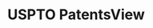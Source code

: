 ---
layout: default
bigquery: https://console.cloud.google.com/bigquery?p=patents-public-data&d=patentsview&page=dataset
citation: Attribution should be given to PatentsView for use, distribution, or derivative
  works.
code: https://github.com/CSSIP-AIR/PatentsView-Code-Snippets/
contributors: USPTO
cost: None
description: 'PatentsView includes US patent data including raw data (summaries, applications,
  pregrant applications), disambugations of inventors and assignees, and inventor
  gender estimates.  Also foreign priority data, # of figures and sheets, and government
  interest statements.'
documentation: https://patentsview.org/query/builder-faqs
last_edit: Mon, 04 Apr 2022 19:02:57 GMT
location: https://patentsview.org/
maintained_by: USPTO
record_creation_timestamp: 12/2/2020 17:20:46
schema_fields: '[''designation'', ''disamb_inventor_id_20170307'', ''main_group'',
  ''disamb_assignee_id_20200929'', ''rel_id'', ''publication_number'', ''disamb_inventor_id_20181127'',
  ''num'', ''abstract'', ''rawinventor_id'', ''sequence'', ''disamb_inventor_id_20191008'',
  ''filename'', ''num_figures'', ''text'', ''section_id'', ''disamb_assignee_id_20181127'',
  ''_102_date'', ''disamb_assignee_id_20190820'', ''disamb_inventor_id_20171226'',
  ''type'', ''applicant_type'', ''term_disclaimer'', ''field_id'', ''disamb_inventor_id_20190312'',
  ''f371_date'', ''name_last'', ''citation_id'', ''subcategory_id'', ''sector_title'',
  ''country'', ''date'', ''disamb_assignee_id_20191008'', ''fname'', ''term_extension'',
  ''number'', ''disamb_inventor_id_20180528'', ''relkind'', ''classification_status'',
  ''classification_value'', ''role'', ''num_claims'', ''country_transformed'', ''series_code'',
  ''disamb_inventor_id_20200331'', ''symbol_position'', ''lapse_of_patent'', ''disamb_assignee_id_20191231'',
  ''state_fips'', ''inventor_id'', ''state'', ''f102_date'', ''disclaimer_date'',
  ''rule_47'', ''doc_type'', ''lawyer_id'', ''section'', ''county_fips'', ''title'',
  ''rawlocation_id'', ''ipc_class'', ''level_one'', ''disamb_inventor_id_20190820'',
  ''organization_id'', ''organization'', ''latitude'', ''field_title'', ''longitude'',
  ''disamb_inventor_id_20200929'', ''classification_level'', ''disamb_assignee_id_20200331'',
  ''subclass_id'', ''reldocno'', ''disamb_inventor_id_20201229'', ''status'', ''contract_award_number'',
  ''male_flag'', ''subclass'', ''name_first'', ''assignee_id'', ''group'', ''subgroup_id'',
  ''group_id'', ''length'', ''kind'', ''rawassignee_id'', ''category'', ''disamb_inventor_id_20171003'',
  ''disamb_inventor_id_20170808'', ''gi_statement'', ''id'', ''ipc_version_indicator'',
  ''subgroup'', ''patent_id'', ''subsection_id'', ''latin_name'', ''male'', ''location_id'',
  ''dependent'', ''attribution_status'', ''deceased'', ''lname'', ''disamb_assignee_id_20190312'',
  ''action_date'', ''level_three'', ''_371_date'', ''exemplary'', ''level_two'', ''disamb_inventor_id_20191231'',
  ''withdrawn'', ''name'', ''application_id'', ''disamb_inventor_id_20200630'', ''doctype'',
  ''latlong'', ''classification_data_source'', ''uuid'', ''county'', ''disamb_assignee_id_20200630'',
  ''term_grant'', ''category_id'', ''num_sheets'', ''mainclass_id'', ''city'', ''variety'']'
shortname: patentsview
tags:
- disambiguation
- United States
- gender
terms_of_use: Creative Commons Attribution 4.0 International License.
timeframe: 1963-1999
title: USPTO PatentsView
uuid: cf1780b1-e265-4e49-8d1d-83b9cfe0fd9a
---